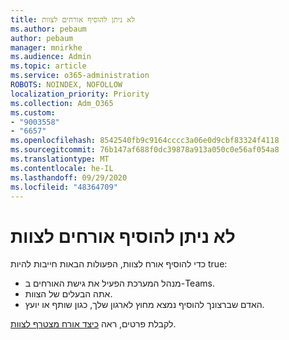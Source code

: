 ```yaml
---
title: לא ניתן להוסיף אורחים לצוות
ms.author: pebaum
author: pebaum
manager: mnirkhe
ms.audience: Admin
ms.topic: article
ms.service: o365-administration
ROBOTS: NOINDEX, NOFOLLOW
localization_priority: Priority
ms.collection: Adm_O365
ms.custom:
- "9003558"
- "6657"
ms.openlocfilehash: 8542540fb9c9164cccc3a06e0d9cbf83324f4118
ms.sourcegitcommit: 76b147af688f0dc39878a913a050c0e56af054a8
ms.translationtype: MT
ms.contentlocale: he-IL
ms.lasthandoff: 09/29/2020
ms.locfileid: "48364709"
---
```

# <a name="cant-add-guests-to-a-team"></a>לא ניתן להוסיף אורחים לצוות

כדי להוסיף אורח לצוות, הפעולות הבאות חייבות להיות true:  

- מנהל המערכת הפעיל את גישת האורחים ב-Teams.
- אתה הבעלים של הצוות.
- האדם שברצונך להוסיף נמצא מחוץ לארגון שלך, כגון שותף או יועץ.

לקבלת פרטים, ראה  [כיצד אורח מצטרף לצוות](https://docs.microsoft.com/MicrosoftTeams/guest-joins).